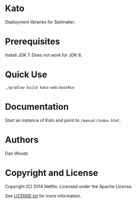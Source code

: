 Kato
===

Deployment libraries for Spinnaker.

Prerequisites
===

Install JDK 7. Does not work for JDK 6.

Quick Use
===

`./gradlew build kato-web:bootRun`

Documentation
===

Start an instance of Kato and point to `/manual/index.html`.

Authors
===

Dan Woods

Copyright and License
===

Copyright (C) 2014 Netflix. Licensed under the Apache License.

See [LICENSE.txt](https://raw.githubusercontent.com/spinnaker/kato/master/LICENSE.txt) for more information.
